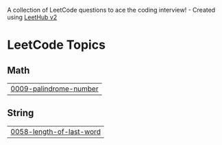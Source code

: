 A collection of LeetCode questions to ace the coding interview! - Created using [LeetHub v2](https://github.com/arunbhardwaj/LeetHub-2.0)
<!---LeetCode Topics Start-->
# LeetCode Topics
## Math
|  |
| ------- |
| [0009-palindrome-number](https://github.com/NaveenThomas21/leet-code/tree/master/0009-palindrome-number) |
## String
|  |
| ------- |
| [0058-length-of-last-word](https://github.com/NaveenThomas21/leet-code/tree/master/0058-length-of-last-word) |
<!---LeetCode Topics End-->